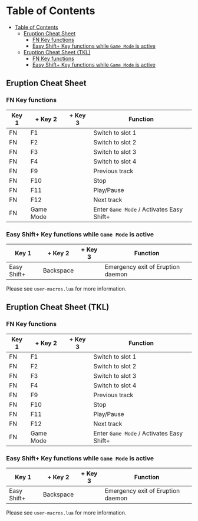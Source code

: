 # Table of Contents

- [Table of Contents](#table-of-contents)
  - [Eruption Cheat Sheet](#eruption-cheat-sheet)
    - [FN Key functions](#fn-key-functions)
    - [Easy Shift+ Key functions while `Game Mode` is active](#easy-shift-key-functions-while-game-mode-is-active)
  - [Eruption Cheat Sheet (TKL)](#eruption-cheat-sheet-tkl)
    - [FN Key functions](#fn-key-functions-1)
    - [Easy Shift+ Key functions while `Game Mode` is active](#easy-shift-key-functions-while-game-mode-is-active-1)

## Eruption Cheat Sheet

### FN Key functions

| Key 1 | + Key 2   | + Key 3 | Function                                  |
| ----- | --------- | ------- | ----------------------------------------- |
| FN    | F1        |         | Switch to slot 1                          |
| FN    | F2        |         | Switch to slot 2                          |
| FN    | F3        |         | Switch to slot 3                          |
| FN    | F4        |         | Switch to slot 4                          |
| FN    | F9        |         | Previous track                            |
| FN    | F10       |         | Stop                                      |
| FN    | F11       |         | Play/Pause                                |
| FN    | F12       |         | Next track                                |
| FN    | Game Mode |         | Enter `Game Mode` / Activates Easy Shift+ |

### Easy Shift+ Key functions while `Game Mode` is active

| Key 1       | + Key 2   | + Key 3 | Function                          |
| ----------- | --------- | ------- | --------------------------------- |
| Easy Shift+ | Backspace |         | Emergency exit of Eruption daemon |

Please see `user-macros.lua` for more information.

## Eruption Cheat Sheet (TKL)

### FN Key functions

| Key 1 | + Key 2   | + Key 3 | Function                                  |
| ----- | --------- | ------- | ----------------------------------------- |
| FN    | F1        |         | Switch to slot 1                          |
| FN    | F2        |         | Switch to slot 2                          |
| FN    | F3        |         | Switch to slot 3                          |
| FN    | F4        |         | Switch to slot 4                          |
| FN    | F9        |         | Previous track                            |
| FN    | F10       |         | Stop                                      |
| FN    | F11       |         | Play/Pause                                |
| FN    | F12       |         | Next track                                |
| FN    | Game Mode |         | Enter `Game Mode` / Activates Easy Shift+ |

### Easy Shift+ Key functions while `Game Mode` is active

| Key 1       | + Key 2   | + Key 3 | Function                          |
| ----------- | --------- | ------- | --------------------------------- |
| Easy Shift+ | Backspace |         | Emergency exit of Eruption daemon |

Please see `user-macros.lua` for more information.
